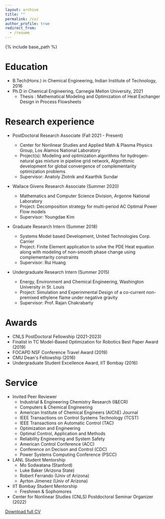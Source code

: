 ```yaml
---
layout: archive
title: ""
permalink: /cv/
author_profile: true
redirect_from:
  - /resume
---
```


{% include base_path %}

Education
======
* B.Tech(Hons.) in Chemical Engineering, Indian Institute of Technology, 2016
* Ph.D in Chemical Engineering, Carnegie Mellon University, 2021
  * Thesis : <a href = "https://kilthub.cmu.edu/articles/thesis/Mathematical_Modeling_and_Optimization_of_Heat_Exchanger_Design_in_Process_Flowsheets/19249550/1" target="_blank" style="text-decoration:none"> Mathematical Modeling and Optimization of Heat Exchanger Design in Process Flowsheets </a>   

Research experience
======
* PostDoctoral Research Associate (Fall 2021 - Present)
  * Center for Nonlinear Studies and Applied Math & Plasma Physics Group, Los Alamos National Laboratory
  * Project(s): Modeling and optimization algorithms for hydrogen-natural gas mixture in pipeline grid network, 
                Algorithmic development for global convergence of complementarity optimization problems
  * Supervisor: <a href = "https://azlotnik.github.io/" target="_blank" style="text-decoration:none"> Anatoly Zlotnik</a> and <a href =   "https://kaarthiksundar.github.io/" target="_blank" style="text-decoration:none"> Kaarthik Sundar</a>
  
* Wallace Givens Research Associate (Summer 2020)
  * Mathematics and Computer Science Division, Argonne National Laboratory
  * Project: Decomposition strategy for multi-period AC Optimal Power Flow models
  * Supervisor: <a href = "https://www.linkedin.com/in/youngdae-kim-90590a81/" target="_blank" style="text-decoration:none"> Youngdae Kim</a>

* Graduate Research Intern  (Summer 2018)
  * Systems Model based Development, United Technologies Corp. Carrier
  * Project: Finite Element application to solve the PDE Heat equation along with modeling of non-smooth phase change using
    complementarity constraints
  * Supervisor: <a href = "https://www.linkedin.com/in/rui-huang-242a4419/" target="_blank" style="text-decoration:none"> Rui Huang</a>
  
* Undergraduate Research Intern (Summer 2015)
  * Energy, Environment and Chemical Engineering, Washington University in St. Louis
  * Project: Simulation and Experinmental Design of a co-current non-premixed ethylene flame under negative gravity
  * Supervisor: <a href = "https://engineering.wustl.edu/faculty/Rajan-Chakrabarty.html" target="_blank" style="text-decoration:none"> Prof. Rajan Chakrabarty</a>
  

Awards 
======  
* CNLS PostDoctoral Fellowship (2021-2023)
* Finalist in TC Model-Based Optimization for Robotics Best Paper Award (2019)
* FOCAPD NSF Conference Travel Award (2019)
* CMU Dean's Fellowship (2016)
* Undergraduate Student Excellence Award, IIT Bombay (2016)
  
Service
======
* Invited Peer Reviewer
  * Industrial & Engineering Chemistry Research (I&ECR)
  * Computers & Chemical Engineering
  * American Institute of Chemical Engineers (AIChE) Journal
  * IEEE Transactions on Control Systems Technology (TCST)
  * IEEE Transactions on Automatic Control (TAC)
  * Optimization and Engineering
  * Optimal Control, Application and Methods
  * Reliability Engineering and System Safety
  * American Control Conference (ACC)
  * Conference on Decison and Control (CDC)
  * Power Systems Computing Conference (PSCC)
* LANL Student Mentorship
  * <a href = "https://profiles.stanford.edu/mo-sodwatana" target="_blank" style="text-decoration:none"> Mo Sodwatana </a> (Stanford)
  * <a href = "https://cnls.lanl.gov/External//people/Luke_Baker.php" target="_blank" style="text-decoration:none"> Luke Baker </a> (Arizona State)
  * <a href = "https://sites.google.com/view/robert-ferrando/" target="_blank" style="text-decoration:none"> Robert Ferrando </a> (Univ of Arizona)
  * <a href = "https://appliedmath.arizona.edu/person/ayrton-pablo-almada-jimenez" target="_blank" style="text-decoration:none"> Ayrton Jimenez </a> (Univ of Arizona)
* IIT Bombay Student Mentorship
  * Freshmen & Sophomores
* Center for Nonlinear Studies (CNLS) Postdoctoral Seminar Organizer (2022)

<a href="https://drive.google.com/uc?export=download&id=14IeukYswoBSr7Gl_Jnlsx8wsRnldEqhW" download target="_blank">Download full CV</a>
